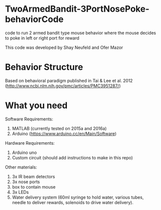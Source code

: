 # TwoArmedBandit-3PortNosePoke-behaviorCode
code to run 2 armed bandit type mouse behavior where the mouse decides to poke in left or right port for reward

This code was developed by Shay Neufeld and Ofer Mazor

# Behavior Structure
Based on behavioral paradigm published in Tai & Lee et al. 2012 (http://www.ncbi.nlm.nih.gov/pmc/articles/PMC3951287/)


# What you need
Software Requirements:  
1. MATLAB (currently tested on 2015a and 2016a)  
2. Arduino (https://www.arduino.cc/en/Main/Software)  

Hardware Requirements:  
1. Arduino uno  
2. Custom circuit (should add instructions to make in this repo)  

Other materials:  
1. 3x IR beam detectors  
2. 3x nose ports  
3. box to contain mouse  
4. 3x LEDs  
5. Water delivery system (60ml syringe to hold water, various tubes, needle to deliver rewards, solenoids to drive water delivery).  

 

